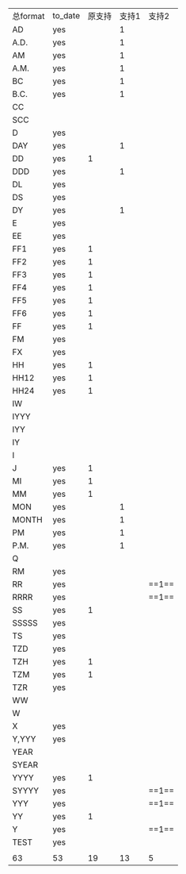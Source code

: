 |   |   |   |   |   |
|---|---|---|---|---|
|总format|to_date|原支持|支持1|支持2|
|AD|yes||1||
|A.D.|yes||1||
|AM|yes||1||
|A.M.|yes||1||
|BC|yes||1||
|B.C.|yes||1||
|CC|||||
|SCC|||||
|D|yes||||
|DAY|yes||1||
|DD|yes|1|||
|DDD|yes||1||
|DL|yes||||
|DS|yes||||
|DY|yes||1||
|E|yes||||
|EE|yes||||
|FF1|yes|1|||
|FF2|yes|1|||
|FF3|yes|1|||
|FF4|yes|1|||
|FF5|yes|1|||
|FF6|yes|1|||
|FF|yes|1|||
|FM|yes||||
|FX|yes||||
|HH|yes|1|||
|HH12|yes|1|||
|HH24|yes|1|||
|IW|||||
|IYYY|||||
|IYY|||||
|IY|||||
|I|||||
|J|yes|1|||
|MI|yes|1|||
|MM|yes|1|||
|MON|yes||1||
|MONTH|yes||1||
|PM|yes||1||
|P.M.|yes||1||
|Q|||||
|RM|yes||||
|RR|yes|||==1==
|RRRR|yes|||==1==
|SS|yes|1|||
|SSSSS|yes||||
|TS|yes||||
|TZD|yes||||
|TZH|yes|1|||
|TZM|yes|1|||
|TZR|yes||||
|WW|||||
|W|||||
|X|yes||||
|Y,YYY|yes||||
|YEAR|||||
|SYEAR|||||
|YYYY|yes|1|||
|SYYYY|yes|||==1==
|YYY|yes|||==1==
|YY|yes|1|||
|Y|yes|||==1==
|TEST|yes||||
||||||
|63|53|19|13|5|
